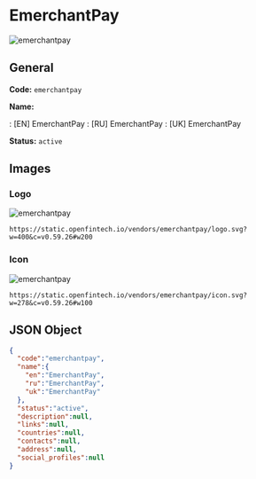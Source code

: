 
# EmerchantPay 
![emerchantpay](https://static.openfintech.io/vendors/emerchantpay/logo.svg?w=400&c=v0.59.26#w200)  

## General 
 
**Code:** `emerchantpay` 
 
**Name:** 
 
:	[EN] EmerchantPay 
:	[RU] EmerchantPay 
:	[UK] EmerchantPay 
 
**Status:** `active` 
 

## Images 

### Logo 
 
![emerchantpay](https://static.openfintech.io/vendors/emerchantpay/logo.svg?w=400&c=v0.59.26#w200)  

```
https://static.openfintech.io/vendors/emerchantpay/logo.svg?w=400&c=v0.59.26#w200
```  

### Icon 
 
![emerchantpay](https://static.openfintech.io/vendors/emerchantpay/icon.svg?w=278&c=v0.59.26#w100)  

```
https://static.openfintech.io/vendors/emerchantpay/icon.svg?w=278&c=v0.59.26#w100
```  

## JSON Object 

```json
{
  "code":"emerchantpay",
  "name":{
    "en":"EmerchantPay",
    "ru":"EmerchantPay",
    "uk":"EmerchantPay"
  },
  "status":"active",
  "description":null,
  "links":null,
  "countries":null,
  "contacts":null,
  "address":null,
  "social_profiles":null
}
```  
